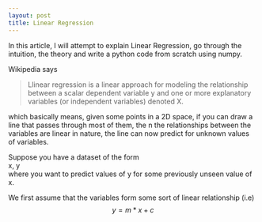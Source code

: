 ```yaml
---
layout: post
title: Linear Regression
---
```


In this article, I will attempt to explain Linear Regression, go through the intuition, the theory and write a python code from scratch using  numpy.

Wikipedia says
>  Llinear regression is a linear approach for modeling the relationship between a scalar dependent variable y and one or more explanatory variables (or independent variables) denoted X.

which basically means, given some points in a 2D space, if you can draw a line that passes through most of them, the n the relationships between the variables are linear in nature, the line can now predict for unknown values of variables.

Suppose you have a dataset of the form  
 x,  y  
where you want to predict values of  y for some previously unseen value of x.  

We first assume that the variables form some sort of linear relationship (i.e)  
	$$ y = m*x + c $$


